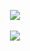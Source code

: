 <p align="center">
  <img src="https://discord.c99.nl/widget/theme-1/833803685350998086.png" />
  <br>
  <br>
  <img src="https://github-readme-streak-stats.herokuapp.com?user=mafineeek&theme=dark&hide_border=true" />
</p>
